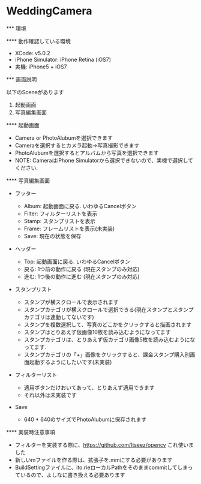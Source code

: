 WeddingCamera
=============

*** 環境

**** 動作確認している環境

* XCode: v5.0.2
* iPhone Simulator: iPhone Retina (iOS7)
* 実機: iPhone5 + iOS7

*** 画面説明

以下のSceneがあります

1. 起動画面
3. 写真編集画面

**** 起動画面

* Camera or PhotoAlubumを選択できます
* Cameraを選択するとカメラ起動->写真撮影できます
* PhotoAlubumを選択するとアルバムから写真を選択できます
* NOTE: CameraはiPhone Simulatorから選択できないので、実機で選択してください.

**** 写真編集画面

* フッター
  * Album: 起動画面に戻る. いわゆるCancelボタン
  * Filter: フィルターリストを表示
  * Stamp: スタンプリストを表示
  * Frame: フレームリストを表示(未実装)
  * Save: 現在の状態を保存
  
* ヘッダー
  * Top: 起動画面に戻る. いわゆるCancelボタン
  * 戻る: 1つ前の動作に戻る (現在スタンプのみ対応)
  * 進む: 1つ後の動作に進む (現在スタンプのみ対応)
  
* スタンプリスト
  * スタンプが横スクロールで表示されます
  * スタンプカテゴリが横スクロールで選択できる(現在スタンプとスタンプカテゴリは連動してないです)
  * スタンプを複数選択して、写真のどこかをクリックすると描画されます
  * スタンプはとりあえず仮画像10枚を読み込むようになってます
  * スタンプカテゴリは、とりあえず仮カテゴリ画像5枚を読み込むようになってます.
  * スタンプカテゴリの「+」画像をクリックすると、課金スタンプ購入別画面起動するようにしたいです(未実装)
  
* フィルターリスト
  * 適用ボタンだけおいてあって、とりあえず適用できます
  * それ以外は未実装です

* Save
  * 640 * 640のサイズでPhotoAlubumに保存されます
  
**** 実装時注意事項
  
* フィルターを実装する際に、https://github.com/Itseez/opencv これ使いました
* 新しいmファイルを作る際は、拡張子を.mmにする必要があります
* BuildSettingファイルに、ito.rieローカルPathをそのままcommitしてしまっているので、よしなに書き換える必要あります

